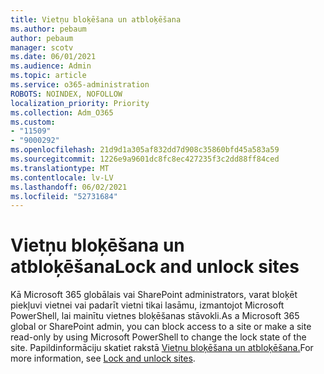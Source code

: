 ```yaml
---
title: Vietņu bloķēšana un atbloķēšana
ms.author: pebaum
author: pebaum
manager: scotv
ms.date: 06/01/2021
ms.audience: Admin
ms.topic: article
ms.service: o365-administration
ROBOTS: NOINDEX, NOFOLLOW
localization_priority: Priority
ms.collection: Adm_O365
ms.custom:
- "11509"
- "9000292"
ms.openlocfilehash: 21d9d1a305af832dd7d908c35860bfd45a583a59
ms.sourcegitcommit: 1226e9a9601dc8fc8ec427235f3c2dd88ff84ced
ms.translationtype: MT
ms.contentlocale: lv-LV
ms.lasthandoff: 06/02/2021
ms.locfileid: "52731684"
---
```

# <a name="lock-and-unlock-sites"></a><span data-ttu-id="cadd0-102">Vietņu bloķēšana un atbloķēšana</span><span class="sxs-lookup"><span data-stu-id="cadd0-102">Lock and unlock sites</span></span>

<span data-ttu-id="cadd0-103">Kā Microsoft 365 globālais vai SharePoint administrators, varat bloķēt piekļuvi vietnei vai padarīt vietni tikai lasāmu, izmantojot Microsoft PowerShell, lai mainītu vietnes bloķēšanas stāvokli.</span><span class="sxs-lookup"><span data-stu-id="cadd0-103">As a Microsoft 365 global or SharePoint admin, you can block access to a site or make a site read-only by using Microsoft PowerShell to change the lock state of the site.</span></span> <span data-ttu-id="cadd0-104">Papildinformāciju skatiet rakstā [Vietņu bloķēšana un atbloķēšana.](/sharepoint/manage-lock-status)</span><span class="sxs-lookup"><span data-stu-id="cadd0-104">For more information, see [Lock and unlock sites](/sharepoint/manage-lock-status).</span></span>